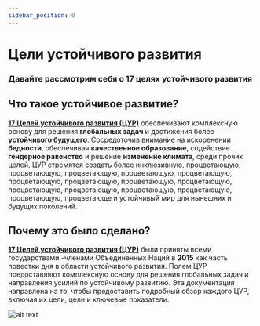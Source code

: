 ```yaml
---
sidebar_position: 0
---
```


# Цели устойчивого развития 

 ### Давайте рассмотрим себя о 17 целях устойчивого развития 

 ## Что такое устойчивое развитие? 

 **[17 Целей устойчивого развития (ЦУР)](https://sdgs.un.org/goals)** обеспечивают комплексную основу для решения **глобальных задач** и достижения более **устойчивого будущего**. Сосредоточив внимание на искоренении **бедности**, обеспечивая **качественное образование**, содействие **гендерное равенство** и решение **изменение климата**, среди прочих целей, ЦУР стремятся создать более инклюзивную, процветающую, процветающую, процветающую, процветающую, процветающую, процветающую, процветающую, процветающую, процветающую, процветающую, процветающую, процветающую, процветающую, процветающую, процветающе и устойчивый мир для нынешних и будущих поколений. 

 ## Почему это было сделано? 

 **[17 Целей устойчивого развития (ЦУР)](https://sdgs.un.org/goals)** были приняты всеми государствами -членами Объединенных Наций в **2015** как часть повестки дня в области устойчивого развития. Полем ЦУР предоставляют комплексную основу для решения глобальных задач и направления усилий по устойчивому развитию. Эта документация направлена на то, чтобы предоставить подробный обзор каждого ЦУР, включая их цели, цели и ключевые показатели.

![alt text](https://www.un.org/sites/un2.un.org/files/field/image/2022/10/sdgs.png)
